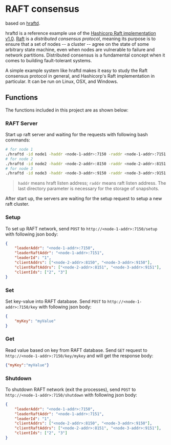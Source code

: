 # RAFT consensus

based on [hraftd](https://github.com/otoolep/hraftd).

hraftd is a reference example use of the [Hashicorp Raft implementation v1.0](https://github.com/hashicorp/raft). [Raft](https://raft.github.io/) is a _distributed consensus protocol_, meaning its purpose is to ensure that a set of nodes -- a cluster -- agree on the state of some arbitrary state machine, even when nodes are vulnerable to failure and network partitions. Distributed consensus is a fundamental concept when it comes to building fault-tolerant systems.

A simple example system like hraftd makes it easy to study the Raft consensus protocol in general, and Hashicorp's Raft implementation in particular. It can be run on Linux, OSX, and Windows.

## Functions

The functions included in this project are as shown below:

### RAFT Server

Start up raft server and waiting for the requests with following bash commands:

```bash
# for node 1
./hraftd -id node1 -haddr <node-1-addr>:7150 -raddr <node-1-addr>:7151 ./node1
# for node 2
./hraftd -id node2 -haddr <node-2-addr>:8150 -raddr <node-2-addr>:8151 ./node2
# for node 3
./hraftd -id node3 -haddr <node-3-addr>:9150 -raddr <node-3-addr>:9151 ./node3
```

> `haddr` means hraft listen address; `raddr` means raft listen address. The last directory parameter is necessary for the storage of snapshots.

After start up, the servers are waiting for the setup request to setup a new raft cluster.

### Setup

To set up RAFT network, send `POST` to `http://<node-1-addr>:7150/setup` with following json body:

```json
{
	"leaderAddr": "<node-1-addr>:7150",
	"leaderRaftAddr": "<node-1-addr>:7151",
	"leaderId": "1",
	"clientAddrs": ["<node-2-addr>:8150", "<node-3-addr>:9150"],
	"clientRaftAddrs": ["<node-2-addr>:8151", "<node-3-addr>:9151"],
	"clientIds": ["2", "3"]
}
```

### Set

Set key-value into RAFT database. Send `POST` to `http://<node-1-addr>:7150/key` with following json body:

```json
{
	"myKey": "myValue"
}
```

### Get

Read value based on key from RAFT database. Send `GET` request to `http://<node-1-addr>:7150/key/mykey` and will get the response body:

```json
{"myKey":"myValue"}
```

### Shutdown

To shutdown RAFT network (exit the processes), send `POST` to `http://<node-1-addr>:7150/shutdown` with following json body:

```json
{
	"leaderAddr": "<node-1-addr>:7150",
	"leaderRaftAddr": "<node-1-addr>:7151",
	"leaderId": "1",
	"clientAddrs": ["<node-2-addr>:8150", "<node-3-addr>:9150"],
	"clientRaftAddrs": ["<node-2-addr>:8151", "<node-3-addr>:9151"],
	"clientIds": ["2", "3"]
}
```
